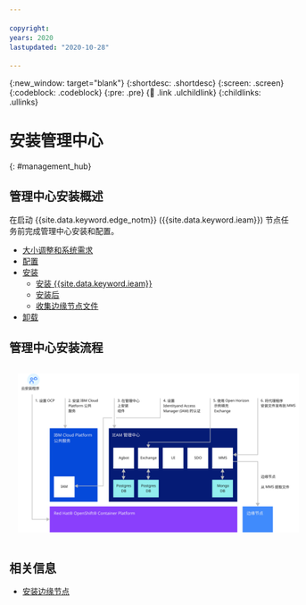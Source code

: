 ```yaml
---

copyright:
years: 2020
lastupdated: "2020-10-28"

---
```


{:new_window: target="blank"}
{:shortdesc: .shortdesc}
{:screen: .screen}
{:codeblock: .codeblock}
{:pre: .pre}
{:child: .link .ulchildlink}
{:childlinks: .ullinks}

# 安装管理中心
{: #management_hub}

## 管理中心安装概述
在启动 {{site.data.keyword.edge_notm}} ({{site.data.keyword.ieam}}) 节点任务前完成管理中心安装和配置。

* [大小调整和系统需求](cluster_sizing.md)
* [配置](configuration.md)
* [安装](installation.md)
  * [安装 {{site.data.keyword.ieam}}](online_installation.md)
  * [安装后](post_install.md)
  * [收集边缘节点文件](gather_files.md)
* [卸载](uninstalling_hub.md)

## 管理中心安装流程

<img src="../images/edge/06_IEAM_management_hub_install.svg" style="margin: 3%" alt="管理中心安装概述">

## 相关信息

* [安装边缘节点](../installing/installing_edge_nodes.md)

